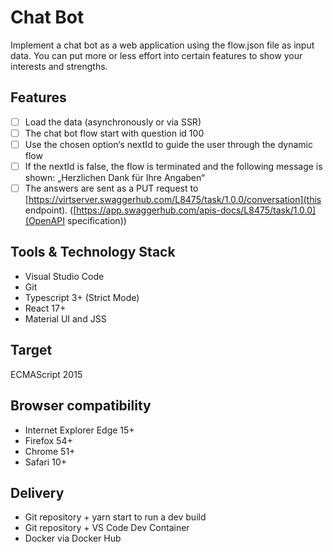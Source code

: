 # Chat Bot

Implement a chat bot as a web application using the flow.json file as input data. You can put more or less effort into certain features to show your interests and strengths.

## Features

-[ ] Load the data (asynchronously or via SSR)
-[ ] The chat bot flow start with question id 100
-[ ] Use the chosen option‘s nextId to guide the user through the dynamic flow
-[ ] If the nextId is false, the flow is terminated and the following message is shown: „Herzlichen Dank für Ihre Angaben“
-[ ] The answers are sent as a PUT request to [https://virtserver.swaggerhub.com/L8475/task/1.0.0/conversation](this endpoint). ([https://app.swaggerhub.com/apis-docs/L8475/task/1.0.0](OpenAPI specification))

## Tools & Technology Stack

* Visual Studio Code
*	Git
*	Typescript 3+ (Strict Mode)
*	React 17+
*	Material UI and JSS

## Target

ECMAScript 2015

## Browser compatibility

*	Internet Explorer Edge 15+
*	Firefox 54+
*	Chrome 51+
*	Safari 10+

## Delivery

*	Git repository + yarn start to run a dev build
*	Git repository + VS Code Dev Container
*	Docker via Docker Hub
